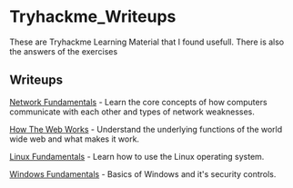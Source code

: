 # Tryhackme_Writeups
These are Tryhackme Learning Material that I found usefull. There is also the answers of the exercises

## Writeups

[Network Fundamentals](https://github.com/Msisso213/Tryhackme_Writeups/blob/main/Network%20Fundamentals) - Learn the core concepts of how computers communicate with each other and types of network weaknesses.

[How The Web Works](https://github.com/Johnson90512/tryhackme-writeups/blob/main/linux-fundamentals-part1.md) - Understand the underlying functions of the world wide web and what makes it work.

[Linux Fundamentals](https://github.com/Johnson90512/tryhackme-writeups/blob/main/linux-fundamentals-part2.md) - Learn how to use the Linux operating system.

[Windows Fundamentals](https://github.com/Johnson90512/tryhackme-writeups/blob/main/linux-fundamentals-part2.md) - Basics of Windows and it's security controls.
